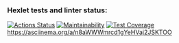 ### Hexlet tests and linter status:
[![Actions Status](https://github.com/bladen-git/frontend-project-44/workflows/hexlet-check/badge.svg)](https://github.com/bladen-git/frontend-project-44/actions)
[![Maintainability](https://api.codeclimate.com/v1/badges/4f12e722ee611bee4a8f/maintainability)](https://codeclimate.com/github/bladen-git/frontend-project-44/maintainability)
[![Test Coverage](https://api.codeclimate.com/v1/badges/4f12e722ee611bee4a8f/test_coverage)](https://codeclimate.com/github/bladen-git/frontend-project-44/test_coverage)
https://asciinema.org/a/n8aWWWmrcd1gYeHVaj2JSKTOO
